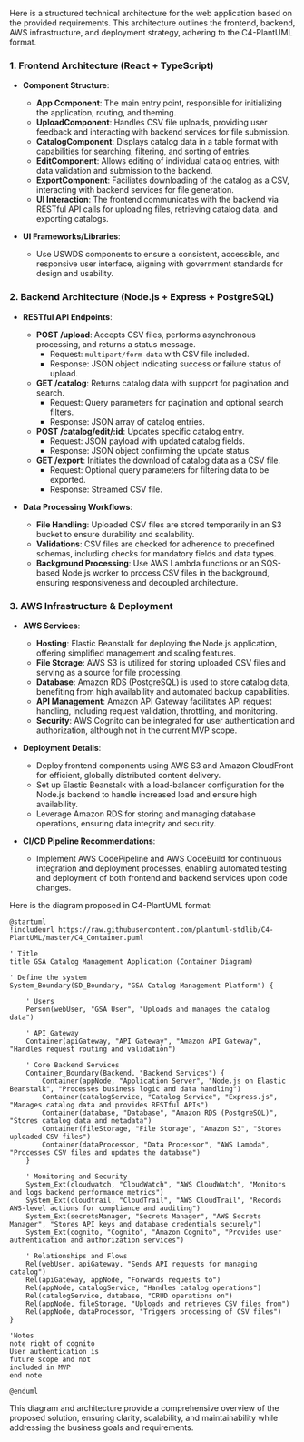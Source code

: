 Here is a structured technical architecture for the web application based on the provided requirements. This architecture outlines the frontend, backend, AWS infrastructure, and deployment strategy, adhering to the C4-PlantUML format.

### 1. Frontend Architecture (React + TypeScript)

- **Component Structure**: 
  - **App Component**: The main entry point, responsible for initializing the application, routing, and theming.
  - **UploadComponent**: Handles CSV file uploads, providing user feedback and interacting with backend services for file submission.
  - **CatalogComponent**: Displays catalog data in a table format with capabilities for searching, filtering, and sorting of entries.
  - **EditComponent**: Allows editing of individual catalog entries, with data validation and submission to the backend.
  - **ExportComponent**: Faciliates downloading of the catalog as a CSV, interacting with backend services for file generation.
  - **UI Interaction**: The frontend communicates with the backend via RESTful API calls for uploading files, retrieving catalog data, and exporting catalogs.

- **UI Frameworks/Libraries**: 
  - Use USWDS components to ensure a consistent, accessible, and responsive user interface, aligning with government standards for design and usability.

### 2. Backend Architecture (Node.js + Express + PostgreSQL)

- **RESTful API Endpoints**:
  - **POST /upload**: Accepts CSV files, performs asynchronous processing, and returns a status message.
    - Request: `multipart/form-data` with CSV file included.
    - Response: JSON object indicating success or failure status of upload.
  - **GET /catalog**: Returns catalog data with support for pagination and search.
    - Request: Query parameters for pagination and optional search filters.
    - Response: JSON array of catalog entries.
  - **POST /catalog/edit/:id**: Updates specific catalog entry.
    - Request: JSON payload with updated catalog fields.
    - Response: JSON object confirming the update status.
  - **GET /export**: Initiates the download of catalog data as a CSV file.
    - Request: Optional query parameters for filtering data to be exported.
    - Response: Streamed CSV file.

- **Data Processing Workflows**:
  - **File Handling**: Uploaded CSV files are stored temporarily in an S3 bucket to ensure durability and scalability.
  - **Validations**: CSV files are checked for adherence to predefined schemas, including checks for mandatory fields and data types.
  - **Background Processing**: Use AWS Lambda functions or an SQS-based Node.js worker to process CSV files in the background, ensuring responsiveness and decoupled architecture.

### 3. AWS Infrastructure & Deployment

- **AWS Services**:
  - **Hosting**: Elastic Beanstalk for deploying the Node.js application, offering simplified management and scaling features.
  - **File Storage**: AWS S3 is utilized for storing uploaded CSV files and serving as a source for file processing.
  - **Database**: Amazon RDS (PostgreSQL) is used to store catalog data, benefiting from high availability and automated backup capabilities.
  - **API Management**: Amazon API Gateway facilitates API request handling, including request validation, throttling, and monitoring.
  - **Security**: AWS Cognito can be integrated for user authentication and authorization, although not in the current MVP scope.

- **Deployment Details**:
  - Deploy frontend components using AWS S3 and Amazon CloudFront for efficient, globally distributed content delivery.
  - Set up Elastic Beanstalk with a load-balancer configuration for the Node.js backend to handle increased load and ensure high availability.
  - Leverage Amazon RDS for storing and managing database operations, ensuring data integrity and security.

- **CI/CD Pipeline Recommendations**:
  - Implement AWS CodePipeline and AWS CodeBuild for continuous integration and deployment processes, enabling automated testing and deployment of both frontend and backend services upon code changes.

Here is the diagram proposed in C4-PlantUML format:

```plaintext
@startuml
!includeurl https://raw.githubusercontent.com/plantuml-stdlib/C4-PlantUML/master/C4_Container.puml

' Title
title GSA Catalog Management Application (Container Diagram)

' Define the system
System_Boundary(SD_Boundary, "GSA Catalog Management Platform") {

    ' Users
    Person(webUser, "GSA User", "Uploads and manages the catalog data")

    ' API Gateway
    Container(apiGateway, "API Gateway", "Amazon API Gateway", "Handles request routing and validation")

    ' Core Backend Services
    Container_Boundary(Backend, "Backend Services") {
        Container(appNode, "Application Server", "Node.js on Elastic Beanstalk", "Processes business logic and data handling")
        Container(catalogService, "Catalog Service", "Express.js", "Manages catalog data and provides RESTful APIs")
        Container(database, "Database", "Amazon RDS (PostgreSQL)", "Stores catalog data and metadata")
        Container(fileStorage, "File Storage", "Amazon S3", "Stores uploaded CSV files")
        Container(dataProcessor, "Data Processor", "AWS Lambda", "Processes CSV files and updates the database")
    }

    ' Monitoring and Security
    System_Ext(cloudwatch, "CloudWatch", "AWS CloudWatch", "Monitors and logs backend performance metrics")
    System_Ext(cloudtrail, "CloudTrail", "AWS CloudTrail", "Records AWS-level actions for compliance and auditing")
    System_Ext(secretsManager, "Secrets Manager", "AWS Secrets Manager", "Stores API keys and database credentials securely")
    System_Ext(cognito, "Cognito", "Amazon Cognito", "Provides user authentication and authorization services")

    ' Relationships and Flows
    Rel(webUser, apiGateway, "Sends API requests for managing catalog")
    Rel(apiGateway, appNode, "Forwards requests to")
    Rel(appNode, catalogService, "Handles catalog operations")
    Rel(catalogService, database, "CRUD operations on")
    Rel(appNode, fileStorage, "Uploads and retrieves CSV files from")
    Rel(appNode, dataProcessor, "Triggers processing of CSV files")
}

'Notes
note right of cognito
User authentication is
future scope and not
included in MVP
end note

@enduml
```

This diagram and architecture provide a comprehensive overview of the proposed solution, ensuring clarity, scalability, and maintainability while addressing the business goals and requirements.